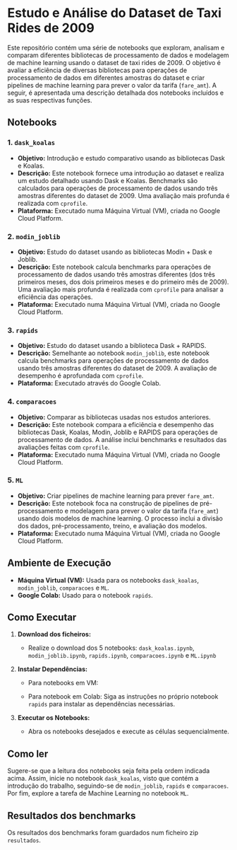 # Estudo e Análise do Dataset de Taxi Rides de 2009

Este repositório contém uma série de notebooks que exploram, analisam e comparam diferentes bibliotecas de processamento de dados e modelagem de machine learning usando o dataset de taxi rides de 2009. O objetivo é avaliar a eficiência de diversas bibliotecas para operações de processamento de dados em diferentes amostras do dataset e criar pipelines de machine learning para prever o valor da tarifa (`fare_amt`). A seguir, é apresentada uma descrição detalhada dos notebooks incluídos e as suas respectivas funções.

## Notebooks

### 1. `dask_koalas`
- **Objetivo:** Introdução e estudo comparativo usando as bibliotecas Dask e Koalas.
- **Descrição:** Este notebook fornece uma introdução ao dataset e realiza um estudo detalhado usando Dask e Koalas. Benchmarks são calculados para operações de processamento de dados usando três amostras diferentes do dataset de 2009. Uma avaliação mais profunda é realizada com `cprofile`.
- **Plataforma:** Executado numa Máquina Virtual (VM), criada no Google Cloud Platform.

### 2. `modin_joblib`
- **Objetivo:** Estudo do dataset usando as bibliotecas Modin + Dask e Joblib.
- **Descrição:** Este notebook calcula benchmarks para operações de processamento de dados usando três amostras diferentes (dos três primeiros meses, dos dois primeiros meses e do primeiro mês de 2009). Uma avaliação mais profunda é realizada com `cprofile` para analisar a eficiência das operações.
- **Plataforma:** Executado numa Máquina Virtual (VM), criada no Google Cloud Platform.

### 3. `rapids`
- **Objetivo:** Estudo do dataset usando a biblioteca Dask + RAPIDS.
- **Descrição:** Semelhante ao notebook `modin_joblib`, este notebook calcula benchmarks para operações de processamento de dados usando três amostras diferentes do dataset de 2009. A avaliação de desempenho é aprofundada com `cprofile`.
- **Plataforma:** Executado através do Google Colab.

### 4. `comparacoes`
- **Objetivo:** Comparar as bibliotecas usadas nos estudos anteriores.
- **Descrição:** Este notebook compara a eficiência e desempenho das bibliotecas Dask, Koalas, Modin, Joblib e RAPIDS para operações de processamento de dados. A análise inclui benchmarks e resultados das avaliações feitas com `cprofile`.
- **Plataforma:** Executado numa Máquina Virtual (VM), criada no Google Cloud Platform.

### 5. `ML`
- **Objetivo:** Criar pipelines de machine learning para prever `fare_amt`.
- **Descrição:** Este notebook foca na construção de pipelines de pré-processamento e modelagem para prever o valor da tarifa (`fare_amt`) usando dois modelos de machine learning. O processo inclui a divisão dos dados, pré-processamento, treino, e avaliação dos modelos.
- **Plataforma:** Executado numa Máquina Virtual (VM), criada no Google Cloud Platform.


## Ambiente de Execução

- **Máquina Virtual (VM):** Usada para os notebooks `dask_koalas`, `modin_joblib`, `comparacoes` e `ML`.
- **Google Colab:** Usado para o notebook `rapids`.

## Como Executar

1. **Download dos ficheiros:**
   - Realize o download dos 5 notebooks: `dask_koalas.ipynb`, `modin_joblib.ipynb`, `rapids.ipynb`, `comparacoes.ipynb` e `ML.ipynb` 

2. **Instalar Dependências:**
   - Para notebooks em VM:
     
   - Para notebook em Colab:
     Siga as instruções no próprio notebook `rapids` para instalar as dependências necessárias.

3. **Executar os Notebooks:**
   - Abra os notebooks desejados e execute as células sequencialmente.

## Como ler 
Sugere-se que a leitura dos notebooks seja feita pela ordem indicada acima. Assim, inicie no notebook `dask_koalas`, visto que contém a introdução do trabalho, seguindo-se de `modin_joblib`, `rapids` e `comparacoes`. Por fim, explore a tarefa de Machine Learning no notebook `ML`.

## Resultados dos benchmarks
Os resultados dos benchmarks foram guardados num ficheiro zip `resultados`.